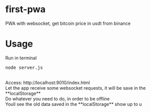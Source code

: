 # first-pwa
PWA with websocket, get bitcoin price in usdt from binance

<h1>Usage</h1>
Run in terminal <br/>
<pre>node server.js</pre><br/>
Access: http://localhost:9010/index.html<br/>
Let the app receive some websocket requests, it will be save in the **localStorage**<br/>
Do whatever you need to do, in order to be offline<br/>
Youll see the old data saved in the **localStorage** show up to u<br/>
